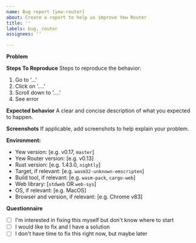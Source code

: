 ```yaml
---
name: Bug report [yew-router]
about: Create a report to help us improve Yew Router
title: ''
labels: bug, router
assignees: ''

---
```


**Problem**
<!-- A clear and concise description of what the bug is. -->

**Steps To Reproduce**
Steps to reproduce the behavior:
1. Go to '...'
2. Click on '....'
3. Scroll down to '....'
4. See error

**Expected behavior**
A clear and concise description of what you expected to happen.

**Screenshots**
If applicable, add screenshots to help explain your problem.

**Environment:**
 - Yew version: [e.g. v0.17, `master`]
 - Yew Router version: [e.g. v0.13]
 - Rust version: [e.g. 1.43.0, `nightly`]
 - Target, if relevant: [e.g. `wasm32-unknown-emscripten`]
 - Build tool, if relevant: [e.g. `wasm-pack`, `cargo-web`]
 - Web library: [`stdweb` OR `web-sys`]
 - OS, if relevant: [e.g. MacOS]
 - Browser and version, if relevant: [e.g. Chrome v83]

**Questionnaire**
<!-- Developing Yew is a community effort! -->
<!-- If you feel up to the challenge, please check one of the boxes below: -->
- [ ] I'm interested in fixing this myself but don't know where to start
- [ ] I would like to fix and I have a solution
- [ ] I don't have time to fix this right now, but maybe later
